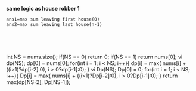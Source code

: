 **same logic as house robber 1**
```
ans1=max sum leaving first house(0)
ans2=max sum leaving last house(n-1)
```
​
-------------------------------------
int NS = nums.size();
if(NS == 0) return 0;
if(NS == 1) return nums[0];
vi dp(NS);
dp[0] = nums[0];
for(int i = 1; i < NS; i++){
dp[i] = max( nums[i] + ((i>1)?dp[i-2]:0), i > 0?dp[i-1]:0);
}
vi Dp(NS);
Dp[0] = 0;
for(int i = 1; i < NS; i++){
Dp[i] = max( nums[i] + ((i>1)?Dp[i-2]:0), i > 0?Dp[i-1]:0);
}
return max(dp[NS-2], Dp[NS-1]);